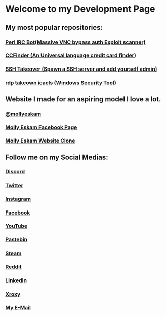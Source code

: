 # Welcome to my Development Page

## My most popular repositories:
### [Perl IRC Bot(Massive VNC bypass auth Exploit scanner)](https://github.com/independentcod/PerlIRCSSL_VNCbypass)
### [CCFinder (An Universal language credit card finder)](https://github.com/independentcod/CCFinder)
### [SSH Takeover (Spawn a SSH server and add yourself admin)](https://github.com/independentcod/SSHTakeover)
### [rdp takeown icacls (Windows Security Tool)](https://github.com/independentcod/rdp-takeown-icacls)



## Website I made for an aspiring model I love a lot.
### [@mollyeskam](https://www.mollyeskam.net)
### [Molly Eskam Facebook Page](https://www.facebook.com/Molly-Eskam-111990807201934)
### [Molly Eskam Website Clone](https://github.com/independentcod/mollyweb)

## Follow me on my Social Medias:
### [Discord](https://discord.gg/gGcWeas)
### [Twitter](https://twitter.com/independentcod)
### [Instagram](https://instagram.com/independentcod)
### [Facebook](https://facebook.com/remi.girard2)
### [YouTube](https://www.youtube.com/channel/UCfLotEbZSDbK7nUZm98LjkQ)
### [Pastebin](https://pastebin.com/u/independentt)
### [Steam](http://steamcommunity.com/id/independentcod)
### [Reddit](https://www.reddit.com/u/ind3p3nd3ntc0d)
### [LinkedIn](https://www.linkedin.com/in/independentcod/)
### [Xroxy](https://www.xroxy.com/xorum/profile.php?mode=viewprofile&u=4869)
### [My E-Mail](mailto:independentt@hotmail.com)
